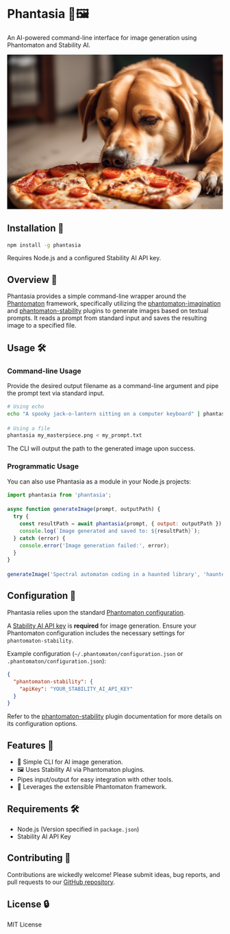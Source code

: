 # Phantasia 👻🖼️

An AI-powered command-line interface for image generation using Phantomaton and Stability AI.

![A ghostly automaton generating an image](example.png)

## Installation 🚀

```bash
npm install -g phantasia
```

Requires Node.js and a configured Stability AI API key.

## Overview 🌟

Phantasia provides a simple command-line wrapper around the [Phantomaton](https://github.com/phantomaton-ai/phantomaton) framework, specifically utilizing the [phantomaton-imagination](https://github.com/phantomaton-ai/phantomaton-imagination) and [phantomaton-stability](https://github.com/phantomaton-ai/phantomaton-stability) plugins to generate images based on textual prompts. It reads a prompt from standard input and saves the resulting image to a specified file.

## Usage 🛠️

### Command-line Usage

Provide the desired output filename as a command-line argument and pipe the prompt text via standard input.

```bash
# Using echo
echo "A spooky jack-o-lantern sitting on a computer keyboard" | phantasia spooky_keyboard.png

# Using a file
phantasia my_masterpiece.png < my_prompt.txt
```

The CLI will output the path to the generated image upon success.

### Programmatic Usage

You can also use Phantasia as a module in your Node.js projects:

```javascript
import phantasia from 'phantasia';

async function generateImage(prompt, outputPath) {
  try {
    const resultPath = await phantasia(prompt, { output: outputPath });
    console.log(`Image generated and saved to: ${resultPath}`);
  } catch (error) {
    console.error('Image generation failed:', error);
  }
}

generateImage('Spectral automaton coding in a haunted library', 'haunted_coding.png');
```

## Configuration 🔧

Phantasia relies upon the standard [Phantomaton configuration](https://github.com/phantomaton-ai/phantomaton?tab=readme-ov-file#configuration-).

A [Stability AI API key](https://platform.stability.ai/account/keys) is **required** for image generation. Ensure your Phantomaton configuration includes the necessary settings for `phantomaton-stability`.

Example configuration (`~/.phantomaton/configuration.json` or `.phantomaton/configuration.json`):
```json
{
  "phantomaton-stability": {
    "apiKey": "YOUR_STABILITY_AI_API_KEY"
  }
}
```

Refer to the [phantomaton-stability](https://github.com/phantomaton-ai/phantomaton-stability) plugin documentation for more details on its configuration options.

## Features 💫

- 👻 Simple CLI for AI image generation.
- 🖼️ Uses Stability AI via Phantomaton plugins.
-  Pipes input/output for easy integration with other tools.
- 🤖 Leverages the extensible Phantomaton framework.

## Requirements 🛠️

- Node.js (Version specified in `package.json`)
- Stability AI API Key

## Contributing 🦄

Contributions are wickedly welcome! Please submit ideas, bug reports, and pull requests to our [GitHub repository](https://github.com/phantomaton-ai/phantasia).

## License 🔒

MIT License